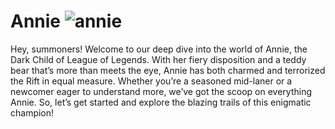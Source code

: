 # Annie ![annie](https://static.wikia.nocookie.net/leagueoflegends/images/1/18/Annie_OriginalSquare.png/revision/latest/scale-to-width-down/42?cb=20150404100758)

Hey, summoners! Welcome to our deep dive into the world of Annie, the Dark Child of League of Legends. With her fiery disposition and a teddy bear that’s more than meets the eye, Annie has both charmed and terrorized the Rift in equal measure. Whether you’re a seasoned mid-laner or a newcomer eager to understand more, we’ve got the scoop on everything Annie. So, let’s get started and explore the blazing trails of this enigmatic champion!
